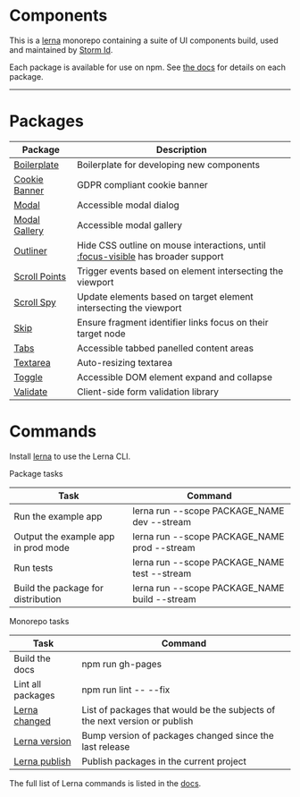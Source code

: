 # Components

This is a [lerna](https://lerna.js.org/) monorepo containing a suite of UI components build, used and maintained by [Storm Id](https://stormid.com).

Each package is available for use on npm. See [the docs](https://stormid.github.io/components/) for details on each package.

---

# Packages

| Package                                   | Description                                                                                                                                         |
| ----------------------------------------- | --------------------------------------------------------------------------------------------------------------------------------------------------- |
| [Boilerplate](./packages/boilerplate)     | Boilerplate for developing new components                                                                                                           |
| [Cookie Banner](./packages/cookie-banner) | GDPR compliant cookie banner                                                                                                                        |
| [Modal](./packages/modal)                 | Accessible modal dialog                                                                                                                             |
| [Modal Gallery](./packages/modal-gallery) | Accessible modal gallery                                                                                                                            |
| [Outliner](./packages/outliner)           | Hide CSS outline on mouse interactions, until [:focus-visible](https://developer.mozilla.org/en-US/docs/Web/CSS/:focus-visible) has broader support |
| [Scroll Points](./packages/scroll-points) | Trigger events based on element intersecting the viewport                                                                                           |
| [Scroll Spy](./packages/scroll-spy)       | Update elements based on target element intersecting the viewport                                                                                   |
| [Skip](./packages/skip)                   | Ensure fragment identifier links focus on their target node                                                                                         |
| [Tabs](./packages/tabs)                   | Accessible tabbed panelled content areas                                                                                                            |
| [Textarea](./packages/textarea)           | Auto-resizing textarea                                                                                                                              |
| [Toggle](./packages/toggle)               | Accessible DOM element expand and collapse                                                                                                          |
| [Validate](./packages/validate)           | Client-side form validation library                                                                                                                 |

# Commands

Install [lerna](https://www.npmjs.com/package/lerna) to use the Lerna CLI.

Package tasks

| Task                                | Command                                       |
| ----------------------------------- | --------------------------------------------- |
| Run the example app                 | lerna run --scope PACKAGE_NAME dev --stream   |
| Output the example app in prod mode | lerna run --scope PACKAGE_NAME prod --stream  |
| Run tests                           | lerna run --scope PACKAGE_NAME test --stream  |
| Build the package for distribution  | lerna run --scope PACKAGE_NAME build --stream |

Monorepo tasks

| Task                                                                                | Command                                                                    |
| ----------------------------------------------------------------------------------- | -------------------------------------------------------------------------- |
| Build the docs                                                                      | npm run gh-pages                                                           |
| Lint all packages                                                                   | npm run lint -- --fix                                                      |
| [Lerna changed](https://github.com/lerna/lerna/tree/master/commands/changed#readme) | List of packages that would be the subjects of the next version or publish |
| [Lerna version](https://github.com/lerna/lerna/tree/master/commands/version#readme) | Bump version of packages changed since the last release                    |
| [Lerna publish](https://github.com/lerna/lerna/tree/master/commands/publish#readme) | Publish packages in the current project                                    |

The full list of Lerna commands is listed in the [docs](https://github.com/lerna/lerna#readme).
